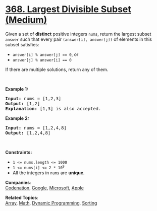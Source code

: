 # [368. Largest Divisible Subset (Medium)](https://leetcode.com/problems/largest-divisible-subset/)

<p>Given a set of <strong>distinct</strong> positive integers <code>nums</code>, return the largest subset <code>answer</code> such that every pair <code>(answer[i], answer[j])</code> of elements in this subset satisfies:</p>

<ul>
	<li><code>answer[i] % answer[j] == 0</code>, or</li>
	<li><code>answer[j] % answer[i] == 0</code></li>
</ul>

<p>If there are multiple solutions, return any of them.</p>

<p>&nbsp;</p>
<p><strong>Example 1:</strong></p>

<pre><strong>Input:</strong> nums = [1,2,3]
<strong>Output:</strong> [1,2]
<strong>Explanation:</strong> [1,3] is also accepted.
</pre>

<p><strong>Example 2:</strong></p>

<pre><strong>Input:</strong> nums = [1,2,4,8]
<strong>Output:</strong> [1,2,4,8]
</pre>

<p>&nbsp;</p>
<p><strong>Constraints:</strong></p>

<ul>
	<li><code>1 &lt;= nums.length &lt;= 1000</code></li>
	<li><code>1 &lt;= nums[i] &lt;= 2 * 10<sup>9</sup></code></li>
	<li>All the integers in <code>nums</code> are <strong>unique</strong>.</li>
</ul>

**Companies**:  
[Codenation](https://leetcode.com/company/codenation), [Google](https://leetcode.com/company/google), [Microsoft](https://leetcode.com/company/microsoft), [Apple](https://leetcode.com/company/apple)

**Related Topics**:  
[Array](https://leetcode.com/tag/array/), [Math](https://leetcode.com/tag/math/), [Dynamic Programming](https://leetcode.com/tag/dynamic-programming/), [Sorting](https://leetcode.com/tag/sorting/)
